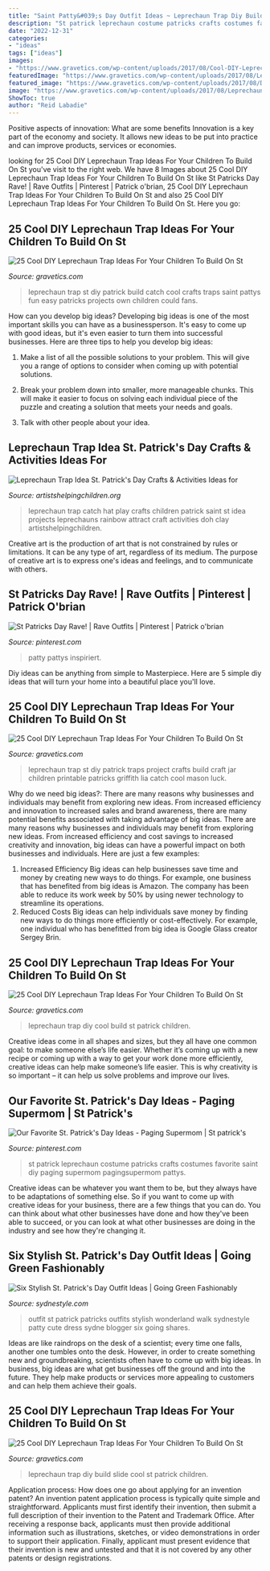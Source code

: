 ```yaml
---
title: "Saint Patty&#039;s Day Outfit Ideas ~ Leprechaun Trap Diy Build Slide Cool St Patrick Children"
description: "St patrick leprechaun costume patricks crafts costumes favorite saint diy paging supermom pagingsupermom pattys"
date: "2022-12-31"
categories:
- "ideas"
tags: ["ideas"]
images:
- "https://www.gravetics.com/wp-content/uploads/2017/08/Cool-DIY-Leprechaun-Trap-Ideas.jpg"
featuredImage: "https://www.gravetics.com/wp-content/uploads/2017/08/Leprechaun-Trap-Slide-By-Grey-House-Harbor.jpg"
featured_image: "https://www.gravetics.com/wp-content/uploads/2017/08/DIY-If-your-kids-are-older-you-could-also-build-your-own-Leprechaun-trap..jpg"
image: "https://www.gravetics.com/wp-content/uploads/2017/08/Leprechaun-Trap-Slide-By-Grey-House-Harbor.jpg"
ShowToc: true
author: "Reid Labadie"
---
```



Positive aspects of innovation: What are some benefits
Innovation is a key part of the economy and society. It allows new ideas to be put into practice and can improve products, services or economies.

	

		
looking for 25 Cool DIY Leprechaun Trap Ideas For Your Children To Build On St you've visit to the right web. We have 8 Images about 25 Cool DIY Leprechaun Trap Ideas For Your Children To Build On St like St Patricks Day Rave! | Rave Outfits | Pinterest | Patrick o&#039;brian, 25 Cool DIY Leprechaun Trap Ideas For Your Children To Build On St and also 25 Cool DIY Leprechaun Trap Ideas For Your Children To Build On St. Here you go:
		
    
## 25 Cool DIY Leprechaun Trap Ideas For Your Children To Build On St

<img loading=lazy src="https://www.gravetics.com/wp-content/uploads/2017/08/DIY-If-your-kids-are-older-you-could-also-build-your-own-Leprechaun-trap..jpg" onerror="this.onerror=null;this.src='https://tse1.mm.bing.net/th?id=OIP.VUMzPia8zECBzK0MB2Qq8gAAAA&amp;pid=15.1';" alt="25 Cool DIY Leprechaun Trap Ideas For Your Children To Build On St">

_Source: gravetics.com_

>leprechaun trap st diy patrick build catch cool crafts traps saint pattys fun easy patricks projects own children could fans. 

	

How can you develop big ideas?
Developing big ideas is one of the most important skills you can have as a businessperson. It's easy to come up with good ideas, but it's even easier to turn them into successful businesses. Here are three tips to help you develop big ideas:
1. Make a list of all the possible solutions to your problem. This will give you a range of options to consider when coming up with potential solutions.

2. Break your problem down into smaller, more manageable chunks. This will make it easier to focus on solving each individual piece of the puzzle and creating a solution that meets your needs and goals.

3. Talk with other people about your idea.

    
## Leprechaun Trap Idea St. Patrick&#039;s Day Crafts &amp; Activities Ideas For

<img loading=lazy src="https://www.artistshelpingchildren.org/images/stpatricksday/takeanoatmealcontainerrainbow.png" onerror="this.onerror=null;this.src='https://tse1.mm.bing.net/th?id=OIP.zQv79B0VMyXHk7vDFdjiygAAAA&amp;pid=15.1';" alt="Leprechaun Trap Idea St. Patrick&#039;s Day Crafts &amp; Activities Ideas for">

_Source: artistshelpingchildren.org_

>leprechaun trap catch hat play crafts children patrick saint st idea projects leprechauns rainbow attract craft activities doh clay artistshelpingchildren. 

	

Creative art is the production of art that is not constrained by rules or limitations. It can be any type of art, regardless of its medium. The purpose of creative art is to express one's ideas and feelings, and to communicate with others.

    
## St Patricks Day Rave! | Rave Outfits | Pinterest | Patrick O&#039;brian

<img loading=lazy src="https://s-media-cache-ak0.pinimg.com/736x/b7/8e/7c/b78e7c9cde03ea937538db117ed2d4a7.jpg" onerror="this.onerror=null;this.src='https://tse1.mm.bing.net/th?id=OIP.B0WEz_E-hqRBUv5RmMFOZgHaJ4&amp;pid=15.1';" alt="St Patricks Day Rave! | Rave Outfits | Pinterest | Patrick o&#039;brian">

_Source: pinterest.com_

>patty pattys inspiriert. 

	

Diy ideas can be anything from simple to Masterpiece. Here are 5 simple diy ideas that will turn your home into a beautiful place you'll love.

    
## 25 Cool DIY Leprechaun Trap Ideas For Your Children To Build On St

<img loading=lazy src="https://www.gravetics.com/wp-content/uploads/2017/08/Make-this-adorable-Leprechaun-trap-with-your-kids..jpg" onerror="this.onerror=null;this.src='https://tse1.mm.bing.net/th?id=OIP.aNZ-aT6oUx_Q1zlH-t3cjAHaLE&amp;pid=15.1';" alt="25 Cool DIY Leprechaun Trap Ideas For Your Children To Build On St">

_Source: gravetics.com_

>leprechaun trap st diy patrick traps project crafts build craft jar children printable patricks griffith lia catch cool mason luck. 

	

Why do we need big ideas?: There are many reasons why businesses and individuals may benefit from exploring new ideas. From increased efficiency and innovation to increased sales and brand awareness, there are many potential benefits associated with taking advantage of big ideas.
There are many reasons why businesses and individuals may benefit from exploring new ideas. From increased efficiency and cost savings to increased creativity and innovation, big ideas can have a powerful impact on both businesses and individuals. Here are just a few examples:
1. Increased Efficiency
Big ideas can help businesses save time and money by creating new ways to do things. For example, one business that has benefited from big ideas is Amazon. The company has been able to reduce its work week by 50% by using newer technology to streamline its operations.
2. Reduced Costs
Big ideas can help individuals save money by finding new ways to do things more efficiently or cost-effectively. For example, one individual who has benefitted from big idea is Google Glass creator Sergey Brin.

    
## 25 Cool DIY Leprechaun Trap Ideas For Your Children To Build On St

<img loading=lazy src="https://www.gravetics.com/wp-content/uploads/2017/08/Cool-DIY-Leprechaun-Trap-Ideas.jpg" onerror="this.onerror=null;this.src='https://tse1.mm.bing.net/th?id=OIP.qnJlA0Ut1-3iTaTM4vKmKgAAAA&amp;pid=15.1';" alt="25 Cool DIY Leprechaun Trap Ideas For Your Children To Build On St">

_Source: gravetics.com_

>leprechaun trap diy cool build st patrick children. 

	

Creative ideas come in all shapes and sizes, but they all have one common goal: to make someone else’s life easier. Whether it’s coming up with a new recipe or coming up with a way to get your work done more efficiently, creative ideas can help make someone’s life easier. This is why creativity is so important – it can help us solve problems and improve our lives.

    
## Our Favorite St. Patrick&#039;s Day Ideas - Paging Supermom | St Patrick&#039;s

<img loading=lazy src="https://i.pinimg.com/736x/21/53/dc/2153dc87290befa9ed09343c44f81fff--leprechaun-costume-st-pattys.jpg" onerror="this.onerror=null;this.src='https://tse3.mm.bing.net/th?id=OIP.wVxZAFBsdwcEkc37UWj9UQDTEn&amp;pid=15.1';" alt="Our Favorite St. Patrick&#039;s Day Ideas - Paging Supermom | St patrick&#039;s">

_Source: pinterest.com_

>st patrick leprechaun costume patricks crafts costumes favorite saint diy paging supermom pagingsupermom pattys. 

	

Creative ideas can be whatever you want them to be, but they always have to be adaptations of something else. So if you want to come up with creative ideas for your business, there are a few things that you can do. You can think about what other businesses have done and how they've been able to succeed, or you can look at what other businesses are doing in the industry and see how they're changing it.

    
## Six Stylish St. Patrick&#039;s Day Outfit Ideas | Going Green Fashionably

<img loading=lazy src="http://www.sydnestyle.com/wp-content/uploads/2017/03/Sydne-Style-shares-St-patricks-day-outfit-ideas-from-fashion-blogger-walk-in-wonderland.jpg" onerror="this.onerror=null;this.src='https://tse1.mm.bing.net/th?id=OIP.fJbpkDLe7sl3q4OIMvZ0NQHaKE&amp;pid=15.1';" alt="Six Stylish St. Patrick&#039;s Day Outfit Ideas | Going Green Fashionably">

_Source: sydnestyle.com_

>outfit st patrick patricks outfits stylish wonderland walk sydnestyle patty cute dress sydne blogger six going shares. 

	

Ideas are like raindrops on the desk of a scientist; every time one falls, another one tumbles onto the desk. However, in order to create something new and groundbreaking, scientists often have to come up with big ideas. In business, big ideas are what get businesses off the ground and into the future. They help make products or services more appealing to customers and can help them achieve their goals.

    
## 25 Cool DIY Leprechaun Trap Ideas For Your Children To Build On St

<img loading=lazy src="https://www.gravetics.com/wp-content/uploads/2017/08/Leprechaun-Trap-Slide-By-Grey-House-Harbor.jpg" onerror="this.onerror=null;this.src='https://tse1.mm.bing.net/th?id=OIP.Y860RS1tcfi_i1Mxz_jGrAHaLL&amp;pid=15.1';" alt="25 Cool DIY Leprechaun Trap Ideas For Your Children To Build On St">

_Source: gravetics.com_

>leprechaun trap diy build slide cool st patrick children. 

	

Application process: How does one go about applying for an invention patent?
An invention patent application process is typically quite simple and straightforward. Applicants must first identify their invention, then submit a full description of their invention to the Patent and Trademark Office. After receiving a response back, applicants must then provide additional information such as illustrations, sketches, or video demonstrations in order to support their application. Finally, applicant must present evidence that their invention is new and untested and that it is not covered by any other patents or design registrations.


